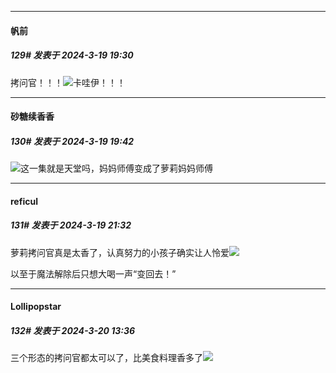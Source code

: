 ﻿
*****

####  帆前  
##### 129#       发表于 2024-3-19 19:30

拷问官！！！<img src="https://static.saraba1st.com/image/smiley/face2017/066.png" referrerpolicy="no-referrer">卡哇伊！！！


*****

####  砂糖续香香  
##### 130#       发表于 2024-3-19 19:42

<img src="https://static.saraba1st.com/image/smiley/carton2017/023.png" referrerpolicy="no-referrer">这一集就是天堂吗，妈妈师傅变成了萝莉妈妈师傅


*****

####  reficul  
##### 131#       发表于 2024-3-19 21:32

萝莉拷问官真是太香了，认真努力的小孩子确实让人怜爱<img src="https://static.saraba1st.com/image/smiley/face2017/072.png" referrerpolicy="no-referrer">

以至于魔法解除后只想大喝一声“变回去！”


*****

####  Lollipopstar  
##### 132#       发表于 2024-3-20 13:36

三个形态的拷问官都太可以了，比美食料理香多了<img src="https://static.saraba1st.com/image/smiley/face2017/161.png" referrerpolicy="no-referrer">

